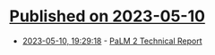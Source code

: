 # [Published on 2023-05-10](index.md)

* [2023-05-10, 19:29:18](https://lobste.rs/s/96r1dj/palm_2_technical_report) - [PaLM 2 Technical Report](https://ai.google/static/documents/palm2techreport.pdf)
